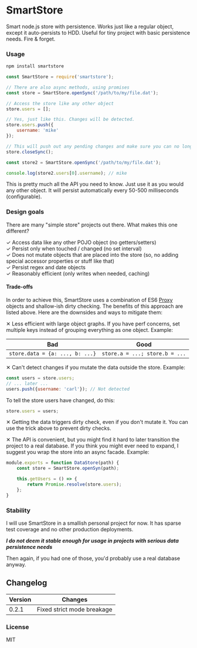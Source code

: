 # SmartStore

Smart node.js store with persistence. Works just like a regular object, except it auto-persists to HDD. Useful for tiny project with basic persistence needs. Fire & forget.

### Usage

```bash
npm install smartstore
```

```javascript
const SmartStore = require('smartstore');

// There are also async methods, using promises
const store = SmartStore.openSync('/path/to/my/file.dat');

// Access the store like any other object
store.users = [];

// Yes, just like this. Changes will be detected.
store.users.push({
    username: 'mike'
});

// This will push out any pending changes and make sure you can no longer mutate it
store.closeSync();

const store2 = SmartStore.openSync('/path/to/my/file.dat');

console.log(store2.users[0].username); // mike
```

This is pretty much all the API you need to know. Just use it as you would any other object. It will persist automatically every 50-500 milliseconds (configurable).

### Design goals

There are many "simple store" projects out there. What makes this one different?

✓ Access data like any other POJO object (no getters/setters)  
✓ Persist only when touched / changed (no set interval)  
✓ Does not mutate objects that are placed into the store (so, no adding special accessor properties or stuff like that)  
✓ Persist regex and date objects  
✓ Reasonably efficient (only writes when needed, caching)  

#### Trade-offs

In order to achieve this, SmartStore uses a combination of ES6 [Proxy](https://developer.mozilla.org/en-US/docs/Web/JavaScript/Reference/Global_Objects/Proxy) objects and shallow-ish dirty checking. The benefits of this approach are listed above. Here are the downsides and ways to mitigate them:

✕ Less efficient with large object graphs. If you have perf concerns, set multiple keys instead of grouping everything as one object. Example:

 Bad | Good|
-----|-----|
`store.data = {a: ..., b: ...}` | `store.a = ...; store.b = ...`

✕ Can't detect changes if you mutate the data outside the store. Example:

```javascript
const users = store.users;
// ... later ...
users.push({username: 'carl'}); // Not detected
```

To tell the store users have changed, do this:

```javascript
store.users = users;
```

✕ Getting the data triggers dirty check, even if you don't mutate it. You can use the trick above to prevent dirty checks.
 
✕ The API is convenient, but you might find it hard to later transition the project to a real database. If you think you might ever need to expand, I suggest you wrap the store into an async facade. Example:

```javascript
module.exports = function DataStore(path) {
	const store = SmartStore.openSyn(path);

	this.getUsers = () => {
		return Promise.resolve(store.users);
	};
}
```

### Stability

I will use SmartStore in a smallish personal project for now. It has sparse test coverage and no other production deployments.

***I do not deem it stable enough for usage in projects with serious data persistence needs***

Then again, if you had one of those, you'd probably use a real database anyway. 

## Changelog

|Version|Changes|
|-------|-------|
|0.2.1  |Fixed strict mode breakage|

### License

MIT